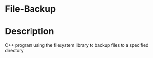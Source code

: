 # File-Backup

# Description
C++ program using the filesystem library to backup files to a specified directory
